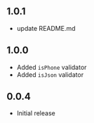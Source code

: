 ## 1.0.1

* update README.md

## 1.0.0

* Added `isPhone` validator
* Added `isJson` validator

## 0.0.4

* Initial release
